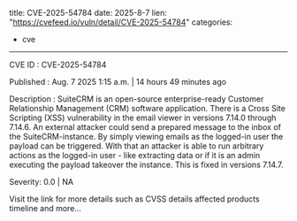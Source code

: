  
title: CVE-2025-54784
date: 2025-8-7
lien: "https://cvefeed.io/vuln/detail/CVE-2025-54784"
categories:
  - cve
---

CVE ID : CVE-2025-54784

Published :  Aug. 7
2025
1:15 a.m. | 14 hours
49 minutes ago

Description : SuiteCRM is an open-source
enterprise-ready Customer Relationship Management (CRM) software application. There is a Cross Site Scripting (XSS) vulnerability in the email viewer in versions 7.14.0 through 7.14.6. An external attacker could send a prepared message to the inbox of the SuiteCRM-instance. By simply viewing emails as the logged-in user
the payload can be triggered. With that
an attacker is able to run arbitrary actions as the logged-in user - like extracting data
or if it is an admin executing the payload
takeover the instance. This is fixed in versions 7.14.7.

Severity: 0.0 | NA

Visit the link for more details
such as CVSS details
affected products
timeline
and more...
